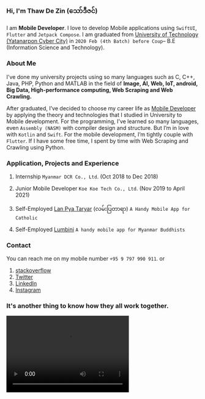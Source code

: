 ### Hi, I'm **Thaw De Zin** (​သော်ဒီဇင်)

I am **Mobile Developer**. I love to develop Mobile applications using `SwiftUI`, `Flutter` and `Jetpack Compose`.
I am graduated from [University of Technology (Yatanarpon Cyber City)](https://en.wikipedia.org/wiki/University_of_Technology,_Yadanabon_Cyber_City) in `2020 Feb (4th Batch) before Coup`– B.E (Information Science and Technology).

### About Me

I've done my university projects using so many languages such as C, C++, Java, PHP, Python and MATLAB in the field of **Image, AI, Web, IoT, android, Big Data, High-performance computing, Web Scraping and Web Crawling.**

After graduated, I’ve decided to choose my career life as [Mobile Developer](https://www.linkedin.com/in/thawdezin/) by applying the theory and technologies that I studied in University to Mobile development. For the programming, I’ve learned so many languages, even `Assembly (NASM)` with compiler design and structure. But I’m in love with `Kotlin` and `Swift`. For the mobile development, I’m tightly couple with `Flutter`. If I have some free time, I spent by time with Web Scraping and Crawling using Python. 

### Application, Projects and Experience

1. Internship
  `Myanmar DCR Co., Ltd`. (Oct 2018 to Dec 2018)
  
2. Junior Mobile Developer
  `Koe Koe Tech Co., Ltd`. (Nov 2019 to April 2021)
  
3. Self-Employed
  [Lan Pya Taryar](https://play.google.com/store/apps/details?id=com.thawdezin.lanpyataryar) (လမ်းပြတာရာ)
  `A Handy Mobile App for Catholic`

3. Self-Employed
  [Lumbini](https://play.google.com/store/apps/details?id=com.thawdezin.lumbini)
  `A handy mobile app for Myanmar Buddhists`

### Contact

You can reach me on my mobile number `+95 9 797 990 911`. or

1. [stackoverflow](https://stackoverflow.com/cv/thawdezin)
2. [Twitter](https://twitter.com/thawdezin25)
3. [LinkedIn](https://www.linkedin.com/in/thawdezin/)
4. [Instagram](https://www.instagram.com/thawdezin/)


### It's another thing to know how they all work together.

<video src="video.mp4" width="320" height="200" controls preload></video>
